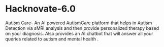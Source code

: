 # Hacknovate-6.0
Autism Care- An AI powered AutismCare platform that helps in Autism Detection via sMRI analysis and then provide personalized therapy based on your diagnosis.
Also provides an AI chatbot that will answer all your queries related to autism and mental health .
